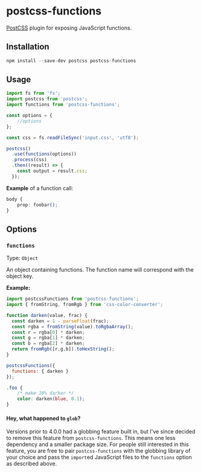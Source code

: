 # postcss-functions

[PostCSS] plugin for exposing JavaScript functions.

[PostCSS]: https://github.com/postcss/postcss

## Installation

```js
npm install --save-dev postcss postcss-functions
```

## Usage

```js
import fs from 'fs';
import postcss from 'postcss';
import functions from 'postcss-functions';

const options = {
	//options
};

const css = fs.readFileSync('input.css', 'utf8');

postcss()
  .use(functions(options))
  .process(css)
  .then((result) => {
    const output = result.css;
  });
```

**Example** of a function call:

```css
body {
	prop: foobar();
}
```

## Options

### `functions`

Type: `Object`

An object containing functions. The function name will correspond with the object key.

**Example:**

```js
import postcssFunctions from 'postcss-functions';
import { fromString, fromRgb } from 'css-color-converter';
```

```js
function darken(value, frac) {
  const darken = 1 - parseFloat(frac);
  const rgba = fromString(value).toRgbaArray();
  const r = rgba[0] * darken;
  const g = rgba[1] * darken;
  const b = rgba[2] * darken;
  return fromRgb([r,g,b]).toHexString();
}
```

```js
postcssFunctions({
  functions: { darken }
});
```

```css
.foo {
    /* make 10% darker */
    color: darken(blue, 0.1);
}
```

#### Hey, what happened to `glob`?

Versions prior to 4.0.0 had a globbing feature built in, but I've since decided to remove this feature from `postcss-functions`. This means one less dependency and a smaller package size. For people still interested in this feature, you are free to pair `postcss-functions` with the globbing library of your choice and pass the `import`ed JavaScript files to the `functions` option as described above. 
